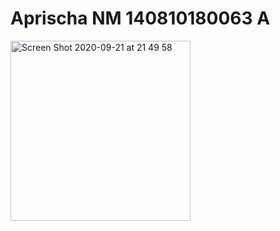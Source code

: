 # Aprischa NM 140810180063 A
<img width="288" alt="Screen Shot 2020-09-21 at 21 49 58" src="https://user-images.githubusercontent.com/47986515/93783485-ebff0580-fc55-11ea-816b-2c40ff256203.png">
